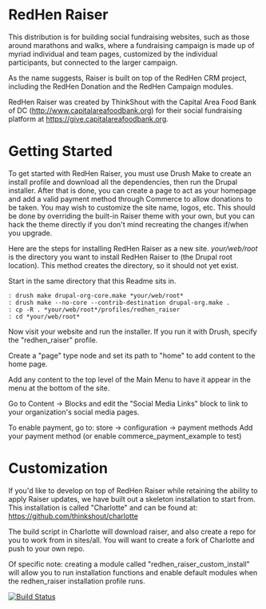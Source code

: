 # RedHen Raiser

This distribution is for building social fundraising websites, such as those
around marathons and walks, where a fundraising campaign is made up of myriad
individual and team pages, customized by the individual participants, but
connected to the larger campaign.

As the name suggests, Raiser is built on top of the RedHen CRM project,
including the RedHen Donation and the RedHen Campaign modules.

RedHen Raiser was created by ThinkShout with the Capital Area Food Bank of DC
(http://www.capitalareafoodbank.org) for their social fundraising platform at
https://give.capitalareafoodbank.org.

# Getting Started
To get started with RedHen Raiser, you must use Drush Make to create an install
profile and download all the dependencies, then run the Drupal installer. After
that is done, you can create a page to act as your homepage and add a valid
payment method through Commerce to allow donations to be taken. You may wish to
customize the site name, logos, etc. This should be done by overriding the
built-in Raiser theme with your own, but you can hack the theme directly if you
don't mind recreating the changes if/when you upgrade.

Here are the steps for installing RedHen Raiser as a new site.
*your/web/root* is the directory you want to install RedHen Raiser to (the
Drupal root location). This method creates the directory, so it should not yet
exist.

Start in the same directory that this Readme sits in.

```
: drush make drupal-org-core.make *your/web/root*
: drush make --no-core --contrib-destination drupal-org.make .
: cp -R . *your/web/root*/profiles/redhen_raiser
: cd *your/web/root*
```

Now visit your website and run the installer. If you run it with Drush, specify
the "redhen_raiser" profile.

Create a "page" type node and set its path to "home" to add content to the
home page.

Add any content to the top level of the Main Menu to have it appear in the menu
at the bottom of the site.

Go to Content -> Blocks and edit the "Social Media Links" block to link to your
organization's social media pages.

To enable payment, go to:
store -> configuration -> payment methods
Add your payment method (or enable commerce_payment_example to test)


# Customization
If you'd like to develop on top of RedHen Raiser while retaining the ability to
apply Raiser updates, we have built out a skeleton installation to start from.
This installation is called "Charlotte" and can be found at:
https://github.com/thinkshout/charlotte

The build script in Charlotte will download raiser, and also create a repo
for you to work from in sites/all. You will want to create a fork of Charlotte
and push to your own repo.

Of specific note: creating a module called "redhen_raiser_custom_install" will
allow you to run installation functions and enable default modules when the
redhen_raiser installation profile runs.

[![Build Status](https://travis-ci.org/thinkshout/redhen_raiser.svg?branch=ci)](https://travis-ci.org/thinkshout/redhen_raiser)
